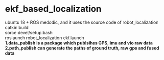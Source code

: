 # ekf_based_localization

ubuntu 18 + ROS medodic, and it uses the source code of robot_localization  
catkin build  
sorce devel/setup.bash  
roslaunch robot_localization ekf.launch  
**1.data_publish is a package which publsihes GPS, imu and vio raw data**  
**2.path_publish can generate the paths of ground truth, raw gps and fused data**
